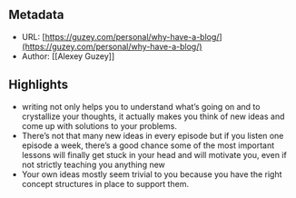 ## Metadata
* URL: [https://guzey.com/personal/why-have-a-blog/](https://guzey.com/personal/why-have-a-blog/)
* Author: [[Alexey Guzey]]

## Highlights
* writing not only helps you to understand what’s going on and to crystallize your thoughts, it actually makes you think of new ideas and come up with solutions to your problems.
* There’s not that many new ideas in every episode but if you listen one episode a week, there’s a good chance some of the most important lessons will finally get stuck in your head and will motivate you, even if not strictly teaching you anything new
* Your own ideas mostly seem trivial to you because you have the right concept structures in place to support them.